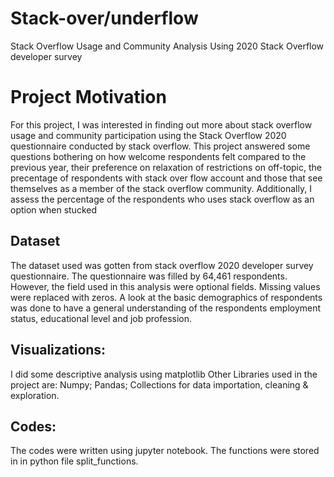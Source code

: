 # Stack-over/underflow
Stack Overflow Usage and Community Analysis Using 2020 Stack Overflow developer survey

# Project Motivation
For this project, I was interested in finding out more about stack overflow usage and community participation using the Stack Overflow 2020 questionnaire conducted by stack overflow. This project answered some questions bothering on how welcome respondents felt compared to the previous year, their preference on relaxation of restrictions on off-topic, the precentage of respondents with stack over flow account and those that see themselves as a member of the stack overflow community.
Additionally, I assess the percentage of the respondents who uses stack overflow as an option when stucked

## Dataset
The dataset used was gotten from stack overflow 2020 developer survey questionnaire.
The questionnaire was filled by 64,461 respondents. However, the field used in this analysis were optional fields. Missing values were replaced with zeros.
A look at the basic demographics of respondents was done to have a general understanding of the respondents employment status, educational level and job profession.

## Visualizations:
I did some descriptive analysis using matplotlib
Other Libraries used in the project are: Numpy; Pandas; Collections for data importation, cleaning & exploration.

## Codes:
The codes were written using jupyter notebook.
The functions were stored in in python file split_functions.



